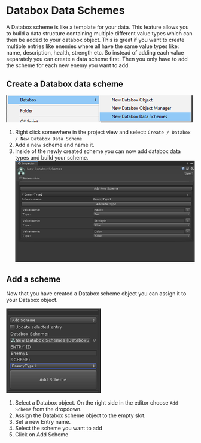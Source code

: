 # Databox Data Schemes
A Databox scheme is like a template for your data. This feature allows you to build a data structure containing multiple different value types which can then be added to your databox object. This is great if you want to create multiple entries like enemies where all have the same value types like: name, description, health, strength etc. So instead of adding each value separately you can create a data scheme first. Then you only have to add the scheme for each new enemy you want to add.  

## Create a Databox data scheme
![addScheme](img/addScheme.png)  
  
1. Right click somewhere in the project view and select: `Create / Databox / New Databox Data Scheme`  
2. Add a new scheme and name it.  
3. Inside of the newly created scheme you can now add databox data types and build your scheme.  
![createScheme](img/createNewScheme.png)  
  
  
## Add a scheme  
Now that you have created a Databox scheme object you can assign it to your Databox object.  
  
![addtodatabox](img/addSchemeToDatabox.png)  
  
1. Select a Databox object. On the right side in the editor choose `Add Scheme` from the dropdown.  
2. Assign the Databox scheme object to the empty slot.  
3. Set a new Entry name.  
4. Select the scheme you want to add  
5. Click on Add Scheme  
